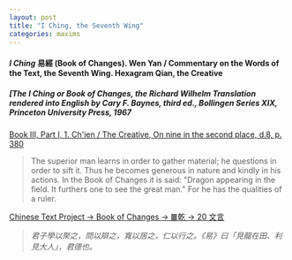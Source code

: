 ```yaml
---
layout: post
title: "I Ching, the Seventh Wing"
categories: maxims
---
```


#### *I Ching* 易經 (Book of Changes). Wen Yan / Commentary on the Words of the Text, the Seventh Wing. Hexagram Qian, the Creative

##### [*The I Ching or Book of Changes*, the Richard Wilhelm Translation rendered into English by Cary F. Baynes, third ed., Bollingen Series XIX, Princeton University Press, 1967

[Book III, Part I, 1. Ch'ien / The Creative, On nine in the second place, d.8, p. 380](https://yijing.website/Pages/deTienVleugels.php#Qian)

> The superior man learns in order to gather material; he questions in order to sift it. Thus he becomes generous in nature and kindly in his actions. In the Book of Changes it is said: "Dragon appearing in the field. It furthers one to see the great man." For he has the qualities of a ruler.

[Chinese Text Project -> Book of Changes -> ䷀乾 -> 20 文言](https://ctext.org/dictionary.pl?if=en&id=81907)

> *君子學以聚之，問以辯之，寬以居之，仁以行之。《易》曰「見龍在田、利見大人」，君德也。*

